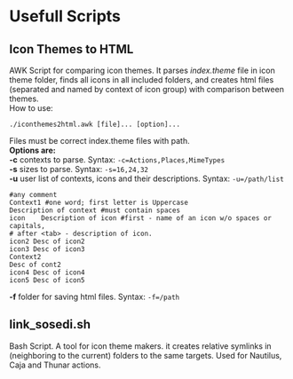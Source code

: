 # Usefull Scripts  

## Icon Themes to HTML
AWK Script for comparing icon themes. It parses *index.theme* file in icon theme folder, finds all icons in all included folders, and creates html files (separated and named by context of icon group) with comparison between themes.<br>How to use:

`./iconthemes2html.awk [file]... [option]...`

Files must be correct index.theme files with path.
<br>**Options are:**<br>
**-c** contexts to parse. Syntax: `-c=Actions,Places,MimeTypes`<br>
**-s** sizes to parse. Syntax: `-s=16,24,32`<br>
**-u** user list of contexts, icons and their descriptions. Syntax: `-u=/path/list`<br>
```
#any comment
Context1 #one word; first letter is Uppercase
Description of context #must contain spaces
icon	Description of icon #first - name of an icon w/o spaces or capitals,
# after <tab> - description of icon.
icon2 Desc of icon2
icon3 Desc of icon3
Context2
Desc of cont2
icon4 Desc of icon4
icon5 Desc of icon5
```
**-f** folder for saving html files. Syntax: `-f=/path`<br>

## link_sosedi.sh
Bash Script. A tool for icon theme makers. it creates relative symlinks in (neighboring to the current) folders to the same targets. Used for Nautilus, Caja and Thunar actions.